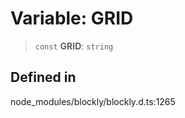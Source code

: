 # Variable: GRID

> `const` **GRID**: `string`

## Defined in

node_modules/blockly/blockly.d.ts:1265
